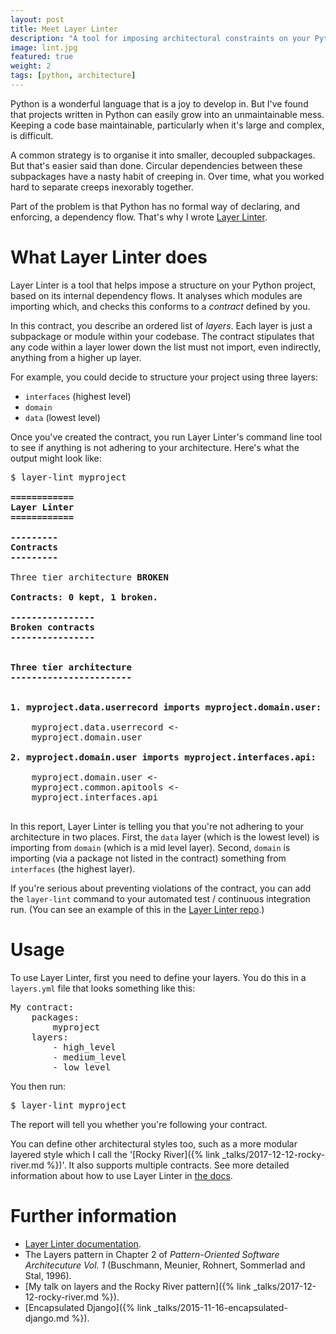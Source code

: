 ```yaml
---
layout: post
title: Meet Layer Linter
description: "A tool for imposing architectural constraints on your Python projects."
image: lint.jpg
featured: true
weight: 2
tags: [python, architecture]
---
```

Python is a wonderful language that is a joy to develop in. But I've found that
projects written in Python can easily grow into an unmaintainable mess. Keeping a code base maintainable, particularly when it's large and
complex, is difficult.

A common strategy is to organise it into smaller, decoupled
subpackages. But that's easier said than done. Circular dependencies between these subpackages
have a nasty habit of creeping in. Over time, what you worked hard to separate
 creeps inexorably together.

Part of the problem is that Python has no formal way of declaring, and enforcing,
a dependency flow. That's why I wrote [Layer Linter](https://github.com/seddonym/layer_linter).

# What Layer Linter does

Layer Linter is a tool that helps impose a structure on your Python project, based on its 
internal dependency flows. It analyses which modules are importing which, and
checks this conforms to a *contract* defined by you.

In this contract, you describe an ordered list of *layers*. Each layer is just a subpackage or module
within your codebase. The contract stipulates that any code within a layer lower down the list
must not import, even indirectly, anything from a higher up layer.

For example, you could decide to structure your project using three layers:

- ``interfaces`` (highest level)
- ``domain``
- ``data`` (lowest level)

Once you've created the contract, you run Layer Linter's command line tool to see if anything is not adhering
to your architecture. Here's what the output might look like:

<pre class="console">
$ layer-lint myproject
<strong>
============
Layer Linter
============

---------
Contracts
---------
</strong>
Three tier architecture <strong class='error'>BROKEN</strong>
<div class='error'><strong>
Contracts: 0 kept, 1 broken.

----------------
Broken contracts
----------------


Three tier architecture
-----------------------
</strong>

<strong>1. myproject.data.userrecord imports myproject.domain.user:</strong>

    myproject.data.userrecord <-
    myproject.domain.user

<strong>2. myproject.domain.user imports myproject.interfaces.api:</strong>

    myproject.domain.user <-
    myproject.common.apitools <-
    myproject.interfaces.api
</div>
</pre>

In this report, Layer Linter is telling you that you're not
adhering to your architecture in two places. First, the `data` layer
(which is the lowest level) is importing from `domain` (which is a mid level layer).
Second, `domain` is importing (via a package not listed in the contract) something
from `interfaces` (the highest layer).

If you're serious about preventing violations of the contract, you can add
the `layer-lint` command to your automated test / continuous integration run. (You can
see an example of this in the [Layer Linter repo](https://github.com/seddonym/layer_linter/blob/master/tox.ini).)

# Usage

To use Layer Linter, first you need to define your layers. You do this in a ``layers.yml``
file that looks something like this:

<pre>
My contract:
    packages:
        myproject
    layers:
        - high_level
        - medium_level
        - low_level
</pre>

You then run:

<pre>
$ layer-lint myproject
</pre>

The report will tell you whether you're following your contract.

You can define other architectural styles too, such as a more
modular layered style which I call the '[Rocky River]({% link _talks/2017-12-12-rocky-river.md %})'. It also supports multiple
contracts. See more detailed information about how to use Layer Linter in [the docs](https://layer-linter.readthedocs.io/en/latest/usage.html).


# Further information

- [Layer Linter documentation](https://layer-linter.readthedocs.io).
- The Layers pattern in Chapter 2 of <em>Pattern-Oriented Software Architecuture Vol. 1</em> (Buschmann, Meunier, Rohnert, Sommerlad and Stal, 1996).
- [My talk on layers and the Rocky River pattern]({% link _talks/2017-12-12-rocky-river.md %}).
- [Encapsulated Django]({% link _talks/2015-11-16-encapsulated-django.md %}).



